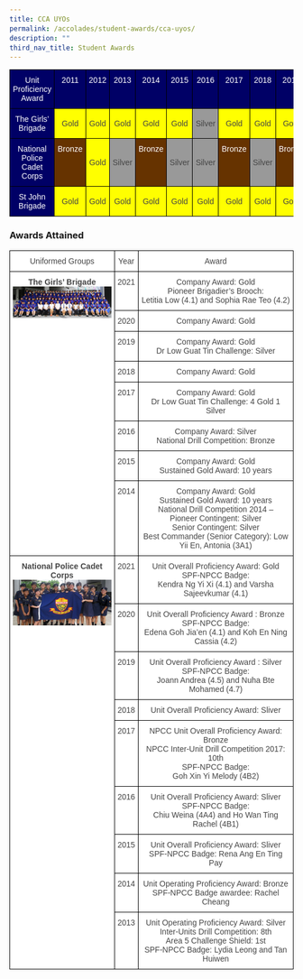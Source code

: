```yaml
---
title: CCA UYOs
permalink: /accolades/student-awards/cca-uyos/
description: ""
third_nav_title: Student Awards
---
```

<style type="text/css">
.tg  {border-collapse:collapse;border-spacing:0;}
.tg td{border-color:black;border-style:solid;border-width:1px;font-family:Arial, sans-serif;font-size:14px;
  overflow:hidden;padding:10px 5px;word-break:normal;}
.tg th{border-color:black;border-style:solid;border-width:1px;font-family:Arial, sans-serif;font-size:14px;
  font-weight:normal;overflow:hidden;padding:10px 5px;word-break:normal;}
.tg .tg-6nlj{background-color:#630;color:#FFF;text-align:center;vertical-align:top}
.tg .tg-enkq{background-color:#006;color:#FFF;text-align:center;vertical-align:top}
.tg .tg-sve1{background-color:#FF0;color:#454545;text-align:center;vertical-align:middle}
.tg .tg-xx4e{background-color:#999;color:#454545;text-align:center;vertical-align:middle}
</style>
<table class="tg">
<thead>
  <tr>
    <th class="tg-enkq">Unit Proficiency Award</th>
    <th class="tg-enkq">2011</th>
    <th class="tg-enkq">2012</th>
    <th class="tg-enkq">2013</th>
    <th class="tg-enkq">2014</th>
    <th class="tg-enkq">2015</th>
    <th class="tg-enkq">2016</th>
    <th class="tg-enkq">2017</th>
    <th class="tg-enkq">2018</th>
    <th class="tg-enkq">2019</th>
    <th class="tg-enkq">2020</th>
    <th class="tg-enkq">2021</th>
  </tr>
</thead>
<tbody>
  <tr>
    <td class="tg-enkq">The Girls’ Brigade</td>
    <td class="tg-sve1"><span style="background-color:yellow">Gold</span></td>
    <td class="tg-sve1"><span style="background-color:yellow">Gold</span></td>
    <td class="tg-sve1"><span style="background-color:yellow">Gold</span></td>
    <td class="tg-sve1"><span style="background-color:yellow">Gold</span></td>
    <td class="tg-sve1"><span style="background-color:yellow">Gold</span></td>
    <td class="tg-xx4e"><span style="background-color:#999">Silver</span></td>
    <td class="tg-sve1"><span style="background-color:yellow">Gold</span></td>
    <td class="tg-sve1"><span style="background-color:yellow">Gold</span></td>
    <td class="tg-sve1"><span style="background-color:yellow">Gold</span></td>
    <td class="tg-sve1"><span style="background-color:yellow">Gold</span></td>
    <td class="tg-sve1"><span style="background-color:yellow">Gold</span></td>
  </tr>
  <tr>
    <td class="tg-enkq">National Police Cadet Corps</td>
    <td class="tg-6nlj">Bronze</td>
    <td class="tg-sve1"><span style="background-color:yellow">Gold</span></td>
    <td class="tg-xx4e"><span style="background-color:#999">Silver</span></td>
    <td class="tg-6nlj">Bronze</td>
    <td class="tg-xx4e"><span style="background-color:#999">Silver</span></td>
    <td class="tg-xx4e"><span style="background-color:#999">Silver</span></td>
    <td class="tg-6nlj">Bronze</td>
    <td class="tg-xx4e"><span style="background-color:#999">Silver</span></td>
    <td class="tg-6nlj">Bronze</td>
    <td class="tg-6nlj">Bronze</td>
    <td class="tg-sve1"><span style="background-color:yellow">Gold</span></td>
  </tr>
  <tr>
    <td class="tg-enkq">St John Brigade</td>
    <td class="tg-sve1"><span style="background-color:yellow">Gold</span></td>
    <td class="tg-sve1"><span style="background-color:yellow">Gold</span></td>
    <td class="tg-sve1"><span style="background-color:yellow">Gold</span></td>
    <td class="tg-sve1"><span style="background-color:yellow">Gold</span></td>
    <td class="tg-sve1"><span style="background-color:yellow">Gold</span></td>
    <td class="tg-sve1"><span style="background-color:yellow">Gold</span></td>
    <td class="tg-sve1"><span style="background-color:yellow">Gold</span></td>
    <td class="tg-sve1"><span style="background-color:yellow">Gold</span></td>
    <td class="tg-sve1"><span style="background-color:yellow">Gold</span></td>
    <td class="tg-sve1"><span style="background-color:yellow">Gold</span></td>
    <td class="tg-sve1"><span style="background-color:yellow">Gold</span></td>
  </tr>
</tbody>
</table>

### Awards Attained

<style type="text/css">
.tg  {border-collapse:collapse;border-spacing:0;}
.tg td{border-color:black;border-style:solid;border-width:1px;font-family:Arial, sans-serif;font-size:14px;
  overflow:hidden;padding:10px 5px;word-break:normal;}
.tg th{border-color:black;border-style:solid;border-width:1px;font-family:Arial, sans-serif;font-size:14px;
  font-weight:normal;overflow:hidden;padding:10px 5px;word-break:normal;}
.tg .tg-sxkx{background-color:#FFF;color:#454545;text-align:center;vertical-align:top}
.tg .tg-2fwu{background-color:#FFF;color:#454545;font-weight:bold;text-align:center;vertical-align:top}
</style>
<table class="tg">
<thead>
  <tr>
    <th class="tg-sxkx">Uniformed Groups</th>
    <th class="tg-sxkx">Year</th>
    <th class="tg-sxkx">Award</th>
  </tr>
</thead>
<tbody>
  <tr>
    <td class="tg-2fwu" rowspan="8">The Girls’ Brigade<br><img src="/images/girl_guides2012sm.jpg" alt="girl_guides2012sm.jpg"></td>
    <td class="tg-sxkx">2021</td>
    <td class="tg-sxkx">Company Award: Gold<br>Pioneer Brigadier’s Brooch:<br>Letitia Low (4.1) and Sophia Rae Teo (4.2)</td>
  </tr>
  <tr>
    <td class="tg-sxkx">2020</td>
    <td class="tg-sxkx">Company Award: Gold</td>
  </tr>
  <tr>
    <td class="tg-sxkx">2019</td>
    <td class="tg-sxkx">Company Award: Gold<br>Dr Low Guat Tin Challenge: Silver</td>
  </tr>
  <tr>
    <td class="tg-sxkx">2018</td>
    <td class="tg-sxkx">Company Award: Gold</td>
  </tr>
  <tr>
    <td class="tg-sxkx">2017</td>
    <td class="tg-sxkx">Company Award: Gold<br>Dr Low Guat Tin Challenge: 4 Gold 1 Silver</td>
  </tr>
  <tr>
    <td class="tg-sxkx">2016</td>
    <td class="tg-sxkx">Company Award: Silver<br>National Drill Competition: Bronze</td>
  </tr>
  <tr>
    <td class="tg-sxkx">2015</td>
    <td class="tg-sxkx">Company Award: Gold<br>Sustained Gold Award: 10 years</td>
  </tr>
  <tr>
    <td class="tg-sxkx">2014</td>
    <td class="tg-sxkx">Company Award: Gold<br>Sustained Gold Award: 10 years<br>National Drill Competition 2014 –<br>Pioneer Contingent: Silver<br>Senior Contingent: Silver<br>Best Commander (Senior Category): Low Yii En, Antonia (3A1)</td>
  </tr>
  <tr>
    <td class="tg-2fwu" rowspan="9">National Police Cadet Corps<br><img src="/images/npcc2012sm.jpg" alt="npcc2012sm.jpg"></td>
    <td class="tg-sxkx">2021</td>
    <td class="tg-sxkx">Unit Overall Proficiency Award:  Gold<br>SPF-NPCC Badge:<br>Kendra Ng Yi Xi (4.1) and Varsha Sajeevkumar (4.1)</td>
  </tr>
  <tr>
    <td class="tg-sxkx">2020</td>
    <td class="tg-sxkx">Unit Overall Proficiency Award :  Bronze<br>SPF-NPCC Badge:<br>Edena Goh Jia’en (4.1) and Koh En Ning Cassia (4.2)</td>
  </tr>
  <tr>
    <td class="tg-sxkx">2019</td>
    <td class="tg-sxkx">Unit Overall Proficiency Award : Silver<br>SPF-NPCC Badge:<br>Joann Andrea (4.5) and Nuha Bte Mohamed (4.7)</td>
  </tr>
  <tr>
    <td class="tg-sxkx">2018</td>
    <td class="tg-sxkx">Unit Overall Proficiency Award: Sliver</td>
  </tr>
  <tr>
    <td class="tg-sxkx">2017</td>
    <td class="tg-sxkx">NPCC Unit Overall Proficiency Award: Bronze<br>NPCC Inter-Unit Drill Competition 2017: 10th<br>SPF-NPCC Badge:<br>Goh Xin Yi Melody (4B2)</td>
  </tr>
  <tr>
    <td class="tg-sxkx">2016</td>
    <td class="tg-sxkx">Unit Overall Proficiency Award: Sliver<br>SPF-NPCC Badge:<br>Chiu Weina (4A4) and Ho Wan Ting Rachel (4B1)</td>
  </tr>
  <tr>
    <td class="tg-sxkx">2015</td>
    <td class="tg-sxkx">Unit Overall Proficiency Award: Sliver<br>SPF-NPCC Badge: Rena Ang En Ting Pay</td>
  </tr>
  <tr>
    <td class="tg-sxkx">2014</td>
    <td class="tg-sxkx">Unit Operating Proficiency Award: Bronze<br>SPF-NPCC Badge awardee: Rachel Cheang</td>
  </tr>
  <tr>
    <td class="tg-sxkx">2013</td>
    <td class="tg-sxkx">Unit Operating Proficiency Award: Silver<br>Inter-Units Drill Competition: 8th<br>Area 5 Challenge Shield: 1st<br>SPF-NPCC Badge: Lydia Leong and Tan Huiwen</td>
  </tr>
</tbody>
</table>


